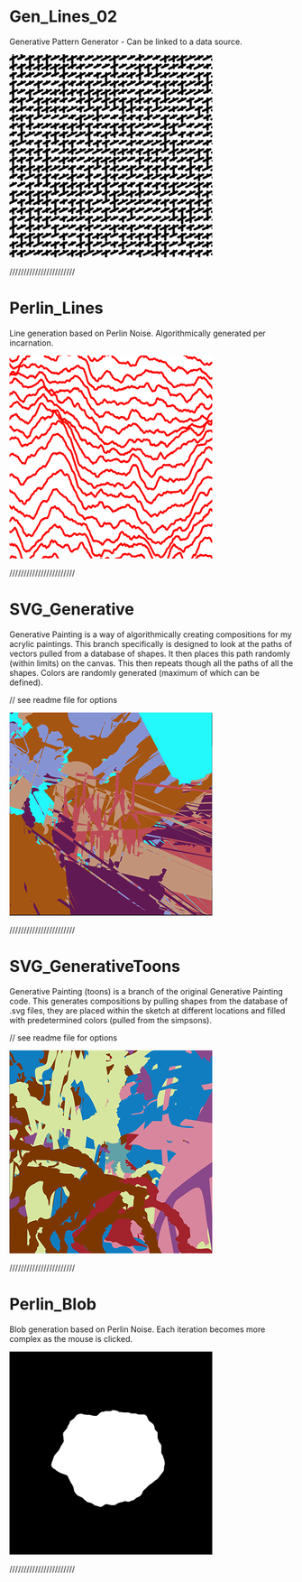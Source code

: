 Gen_Lines_02
======
Generative Pattern Generator - Can be linked to a data source.

![alt text](https://github.com/badalmer/Generative-Painting/blob/main/Gen_Lines_02/2021_cross003.png)

///////////////////////

Perlin_Lines
======
Line generation based on Perlin Noise. Algorithmically generated per incarnation.

![alt text](https://github.com/badalmer/Generative-Painting/blob/main/Perlin_Lines/example.PNG)

///////////////////////

SVG_Generative
======
Generative Painting is a way of algorithmically creating compositions for my acrylic paintings. This branch specifically is designed to look at the paths of vectors pulled from a database of shapes. It then places this path randomly (within limits) on the canvas. This then repeats though all the paths of all the shapes. Colors are randomly generated (maximum of which can be defined).

// see readme file for options

![alt text](https://github.com/badalmer/Generative-Painting/blob/main/SVG_Generative/example.PNG)

///////////////////////

SVG_GenerativeToons
======
Generative Painting (toons) is a branch of the original Generative Painting code. This generates compositions by pulling shapes from the database of .svg files, they are placed within the sketch at different locations and filled with predetermined colors (pulled from the simpsons).

// see readme file for options 

![alt text](https://github.com/badalmer/Generative-Painting/blob/main/SVG_GenerativeToons/example.PNG)

///////////////////////

Perlin_Blob
======
Blob generation based on Perlin Noise. Each iteration becomes more complex as the mouse is clicked.

![alt text](https://github.com/badalmer/Generative-Painting/blob/main/perlin_blob/example.PNG)

///////////////////////
